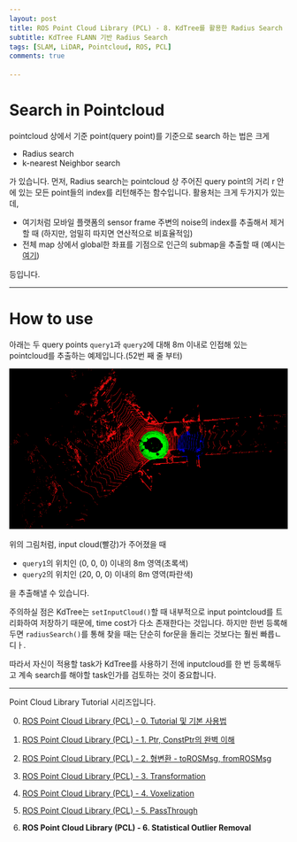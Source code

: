```yaml
---
layout: post
title: ROS Point Cloud Library (PCL) - 8. KdTree를 활용한 Radius Search
subtitle: KdTree FLANN 기반 Radius Search
tags: [SLAM, LiDAR, Pointcloud, ROS, PCL]
comments: true

---
```


# Search in Pointcloud

pointcloud 상에서 기준 point(query point)를 기준으로 search 하는 법은 크게

* Radius search
* k-nearest Neighbor search

가 있습니다. 먼저, Radius search는 pointcloud 상 주어진 query point의 거리 r 안에 있는 모든 point들의 index를 리턴해주는 함수입니다. 활용처는 크게 두가지가 있는데,

* 여기처럼 모바일 플랫폼의 sensor frame 주변의 noise의 index를 추출해서 제거할 때 (하지만, 엄밀히 따지면 연산적으로 비효율적임)
* 전체 map 상에서 global한 좌표를 기점으로 인근의 submap을 추출할 때 (예시는 [여기](https://github.com/LimHyungTae/ERASOR))

등입니다.

---

# How to use

아래는 두 query points `query1`과 `query2`에 대해 8m 이내로 인접해 있는 pointcloud를 추출하는 예제입니다.(52번 째 줄 부터)

<script src="https://gist.github.com/LimHyungTae/a0f16eb19b90899e6f7012eee257130c.js"></script>

![img](/img/kdtree_radius.png)

위의 그림처럼, input cloud(빨강)가 주어졌을 때 
* `query1`의 위치인 (0, 0, 0) 이내의 8m 영역(초록색)
* `query2`의 위치인 (20, 0, 0) 이내의 8m 영역(파란색)

을 추출해낼 수 있습니다.

주의하실 점은 KdTree는 `setInputCloud()`할 때 내부적으로 input pointcloud를 트리화하여 저장하기 때문에, time cost가 다소 존재한다는 것입니다. 하지만 한번 등록해두면 `radiusSearch()`를 통해 찾을 때는 단순히 for문을 돌리는 것보다는 훨씬 빠릅ㄴ디ㅏ.

따라서 자신이 적용할 task가 KdTree를 사용하기 전에 inputcloud를 한 번 등록해두고 계속 search를 해야할 task인가를 검토하는 것이 중요합니다.

---

Point Cloud Library Tutorial 시리즈입니다.

0. [ROS Point Cloud Library (PCL) - 0. Tutorial 및 기본 사용법](https://limhyungtae.github.io/2019-11-29-ROS-Point-Cloud-Library-(PCL)-0.-Tutorial-%EB%B0%8F-%EA%B8%B0%EB%B3%B8-%EC%82%AC%EC%9A%A9%EB%B2%95/)

1. [ROS Point Cloud Library (PCL) - 1. Ptr, ConstPtr의 완벽 이해](https://limhyungtae.github.io/2019-11-29-ROS-Point-Cloud-Library-(PCL)-1.-Ptr,-ConstPtr%EC%9D%98-%EC%99%84%EB%B2%BD-%EC%9D%B4%ED%95%B4/)

2. [ROS Point Cloud Library (PCL) - 2. 형변환 - toROSMsg, fromROSMsg](https://limhyungtae.github.io/2019-11-29-ROS-Point-Cloud-Library-(PCL)-2.-%ED%98%95%EB%B3%80%ED%99%98-toROSMsg,-fromROSMsg/)

3. [ROS Point Cloud Library (PCL) - 3. Transformation](https://limhyungtae.github.io/2019-11-29-ROS-Point-Cloud-Library-(PCL)-3.-Transformation/)

4. [ROS Point Cloud Library (PCL) - 4. Voxelization](https://limhyungtae.github.io/2019-11-29-ROS-Point-Cloud-Library-(PCL)-4.-Voxelization/)

5. [ROS Point Cloud Library (PCL) - 5. PassThrough](https://limhyungtae.github.io/2019-11-29-ROS-Point-Cloud-Library-(PCL)-5.-PassThrough/)

6. **ROS Point Cloud Library (PCL) - 6. Statistical Outlier Removal**
